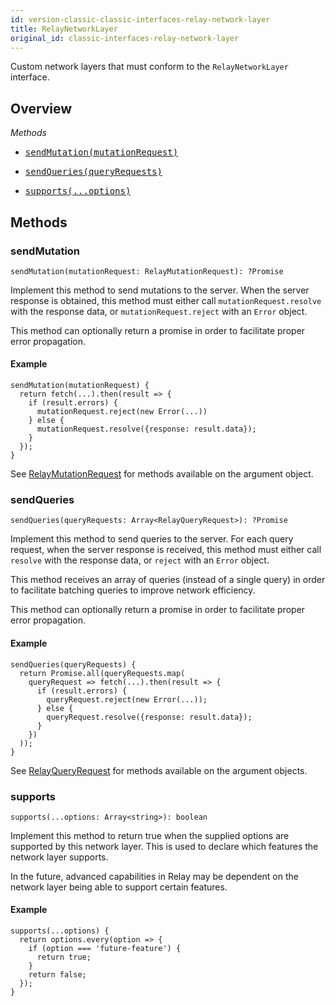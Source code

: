 ```yaml
---
id: version-classic-classic-interfaces-relay-network-layer
title: RelayNetworkLayer
original_id: classic-interfaces-relay-network-layer
---
```


Custom network layers that must conform to the `RelayNetworkLayer` interface.

## Overview

*Methods*

<ul class="apiIndex">
  <li>
    <a href="#sendmutation">
      <pre>sendMutation(mutationRequest)</pre>
    </a>
  </li>
  <li>
    <a href="#sendqueries">
      <pre>sendQueries(queryRequests)</pre>
    </a>
  </li>
  <li>
    <a href="#supports">
      <pre>supports(...options)</pre>
    </a>
  </li>
</ul>


## Methods

### sendMutation

```
sendMutation(mutationRequest: RelayMutationRequest): ?Promise
```

Implement this method to send mutations to the server. When the server response is obtained, this method must either call `mutationRequest.resolve` with the response data, or `mutationRequest.reject` with an `Error` object.

This method can optionally return a promise in order to facilitate proper error propagation.

#### Example

```
sendMutation(mutationRequest) {
  return fetch(...).then(result => {
    if (result.errors) {
      mutationRequest.reject(new Error(...))
    } else {
      mutationRequest.resolve({response: result.data});
    }
  });
}
```

See [RelayMutationRequest](classic-interfaces-relay-mutation-request.html) for methods available on the argument object.

### sendQueries

```
sendQueries(queryRequests: Array<RelayQueryRequest>): ?Promise
```

Implement this method to send queries to the server. For each query request, when the server response is received, this method must either call `resolve` with the response data, or `reject` with an `Error` object.

This method receives an array of queries (instead of a single query) in order to facilitate batching queries to improve network efficiency.

This method can optionally return a promise in order to facilitate proper error propagation.

#### Example

```
sendQueries(queryRequests) {
  return Promise.all(queryRequests.map(
    queryRequest => fetch(...).then(result => {
      if (result.errors) {
        queryRequest.reject(new Error(...));
      } else {
        queryRequest.resolve({response: result.data});
      }
    })
  ));
}
```

See [RelayQueryRequest](classic-interfaces-relay-query-request.html) for methods available on the argument objects.

### supports

```
supports(...options: Array<string>): boolean
```

Implement this method to return true when the supplied options are supported by this network layer. This is used to declare which features the network layer supports.

In the future, advanced capabilities in Relay may be dependent on the network layer being able to support certain features.

#### Example

```
supports(...options) {
  return options.every(option => {
    if (option === 'future-feature') {
      return true;
    }
    return false;
  });
}
```

